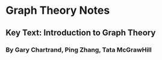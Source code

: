 # Graph Theory Notes
## Key Text: Introduction to Graph Theory
### By Gary Chartrand, Ping Zhang, Tata McGrawHill
